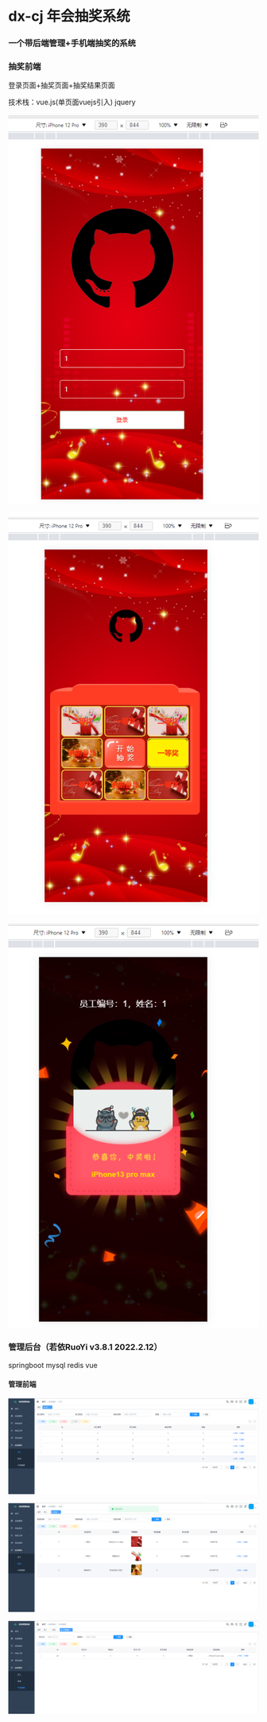 # dx-cj 年会抽奖系统

### 一个带后端管理+手机端抽奖的系统

### 抽奖前端 

登录页面+抽奖页面+抽奖结果页面

技术栈：vue.js(单页面vuejs引入) jquery

![image-20220212221830019](.\README.assets\image-20220212221830019.png)

![image-20220212222649780](.\README.assets\image-20220212222649780.png)

![image-20220212222354670](.\README.assets\image-20220212222354670.png)

### 管理后台（若依RuoYi v3.8.1  2022.2.12）

springboot mysql redis vue

#### 管理前端

![image-20220212222154593](.\README.assets\image-20220212222154593.png)

![image-20220212222309545](.\README.assets\image-20220212222309545.png)

![image-20220212222327456](.\README.assets\image-20220212222327456.png)



#### 













